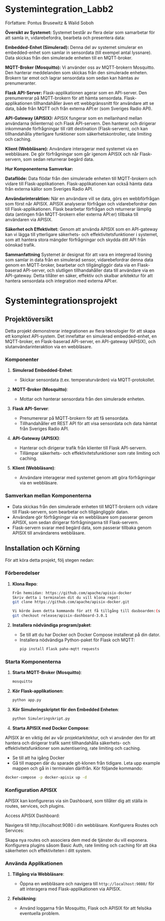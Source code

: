 # Systemintegration_Labb2
Författare: Pontus Brusewitz & Walid Soboh

**Översikt av Systemet:**
Systemet består av flera delar som samarbetar för att samla in, vidarebefordra, bearbeta och presentera data:

**Embedded-Enhet (Simulerad):**
Denna del av systemet simulerar en embedded-enhet som samlar in sensordata (till exempel antal lyssnare).
Data skickas från den simulerade enheten till en MQTT-broker.

**MQTT-Broker (Mosquitto):**
Vi använder oss av MQTT-brokern Mosquitto. Den hanterar meddelanden som skickas från den simulerade enheten.
Brokern tar emot och lagrar sensordata som sedan kan hämtas av prenumeranter.

**Flask API-Server:**
Flask-applikationen agerar som en API-server. Den prenumererar på MQTT-brokern för att hämta sensordata.
Flask-applikationen tillhandahåller även ett webbgränssnitt för användare att se data, både från MQTT och från externa API:er (som Sveriges Radio API).

**API-Gateway (APISIX):**
APISIX fungerar som en mellanhand mellan användarna (klienterna) och Flask API-servern.
Den hanterar och dirigerar inkommande förfrågningar till rätt destination (Flask-servern), och kan tillhandahålla ytterligare funktioner som säkerhetskontroller, rate limiting och caching.

**Klient (Webbläsare):**
Användare interagerar med systemet via en webbläsare. De gör förfrågningar som går igenom APISIX och når Flask-servern, som sedan returnerar begärd data.

**Hur Komponenterna Samverkar:**

**Dataflöde:**
Data flödar från den simulerade enheten till MQTT-brokern och vidare till Flask-applikationen. Flask-applikationen kan också hämta data från externa källor som Sveriges Radio API.

**Användarinteraktion:**
När en användare vill se data, görs en webbförfrågan som först når APISIX. APISIX analyserar förfrågan och vidarebefordrar den till Flask-applikationen. Flask bearbetar förfrågan och returnerar lämplig data (antingen från MQTT-brokern eller externa API:er) tillbaka till användaren via APISIX.

**Säkerhet och Effektivitet:**
Genom att använda APISIX som en API-gateway kan vi lägga till ytterligare säkerhets- och effektivitetsfunktioner i systemet, som att hantera stora mängder förfrågningar och skydda ditt API från oönskad trafik.

**Sammanfattning**
Systemet är designat för att vara en integrerad lösning som samlar in data från en simulerad sensor, vidarebefordrar denna data genom en MQTT-broker, bearbetar och tillgängliggör data via en Flask-baserad API-server, och slutligen tillhandahåller data till användare via en API-gateway. Detta tillåter en säker, effektiv och skalbar arkitektur för att hantera sensordata och integration med externa API:er.






# Systemintegrationsprojekt

## Projektöversikt

Detta projekt demonstrerar integrationen av flera teknologier för att skapa ett komplext API-system. Det innefattar en simulerad embedded-enhet, en MQTT-broker, en Flask-baserad API-server, en API-gateway (APISIX), och slutanvändarinteraktion via en webbläsare.

### Komponenter

1. **Simulerad Embedded-Enhet**:
   - Skickar sensordata (t.ex. temperaturvärden) via MQTT-protokollet.

2. **MQTT-Broker (Mosquitto)**:
   - Mottar och hanterar sensordata från den simulerade enheten.

3. **Flask API-Server**:
   - Prenumererar på MQTT-brokern för att få sensordata.
   - Tillhandahåller ett REST API för att visa sensordata och data hämtat från Sveriges Radio API.

4. **API-Gateway (APISIX)**:
   - Hanterar och dirigerar trafik från klienter till Flask API-servern.
   - Tillämpar säkerhets- och effektivitetsfunktioner som rate limiting och caching.

5. **Klient (Webbläsare)**:
   - Användare interagerar med systemet genom att göra förfrågningar via en webbläsare.

### Samverkan mellan Komponenterna

- Data skickas från den simulerade enheten till MQTT-brokern och vidare till Flask-servern, som bearbetar och tillgängliggör datan.
- Användare gör förfrågningar via en webbläsare som passerar genom APISIX, som sedan dirigerar förfrågningarna till Flask-servern.
- Flask-servern svarar med begärd data, som passerar tillbaka genom APISIX till användarens webbläsare.

## Installation och Körning

För att köra detta projekt, följ stegen nedan:

### Förberedelser

1. **Klona Repo**:
   ```sh
   Från hemsidan: https://github.com/apache/apisix-docker
   Skriv detta i terminalen dit du vill klona repot:
   git clone https://github.com/apache/apisix-docker.git
   
   Vi körde även detta kommando för att få tillgång till dasboarden:(se till att den finns med)
   git checkout release/apisix-dashboard-3.0.1
   ```

2. **Installera nödvändiga program/paket**:
   - Se till att du har Docker och Docker Compose installerat på din dator.
   - Installera nödvändiga Python-paket för Flask och MQTT:
     ```sh
     pip install Flask paho-mqtt requests
     ```

### Starta Komponenterna

1. **Starta MQTT-Broker (Mosquitto)**:
   ```sh
   mosquitto
   ```

2. **Kör Flask-applikationen**:
   ```sh
   python app.py
   ```

3. **Kör Simuleringskriptet för den Embedded Enheten**:
   ```sh
   python Simuleringskript.py
   ```

4. **Starta APISIX med Docker Compose**:

APISIX är en viktig del av vår projektarkitektur, och vi använder den för att hantera och dirigerar trafik samt tillhandahålla säkerhets- och effektivitetsfunktioner som autentisering, rate limiting och caching.

   - Se till att ha igång Docker
   - Gå till mappen där du sparade git-klonen från tidigare. Leta upp example mappen och gå in i terminalen därifrån.
     Kör följande kommando:
   ```bash
   docker-compose -p docker-apisix up -d
   ```
### Konfiguration APISIX
APISIX kan konfigureras via sin Dashboard, som tillåter dig att ställa in routes, services, och plugins.

Access APISIX Dashboard:

Navigera till http://localhost:9080 i din webbläsare.
Konfigurera Routes och Services:

Skapa nya routes och associera dem med de tjänster du vill exponera.
Konfigurera plugins såsom Basic Auth, rate limiting och caching för att öka säkerheten och effektiviteten i ditt system.

### Använda Applikationen

1. **Tillgång via Webbläsare**:
   - Öppna en webbläsare och navigera till `http://localhost:9080/` för att interagera med Flask-applikationen via APISIX.

2. **Felsökning**:
   - Använd loggarna från Mosquitto, Flask och APISIX för att felsöka eventuella problem.
